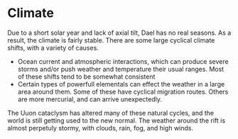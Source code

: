 # Climate

Due to a short solar year and lack of axial tilt, Dael has no real seasons. As a result, the climate is fairly stable.
There are some large cyclical climate shifts, with a variety of causes.
 - Ocean current and atmospheric interactions, which can produce severe storms and/or push weather and temperature their usual ranges. Most of these shifts tend to be somewhat consistent
 - Certain types of powerfull elementals can effect the weather in a large area around them. Some of these have cyclical migration routes. Others are more mercurial, and can arrive unexpectedly.
 
The Uuon cataclysm has altered many of these natural cycles, and the world is still getting used to the new normal.
The weather around the rift is almost perpetuly stormy, with clouds, rain, fog, and high winds.